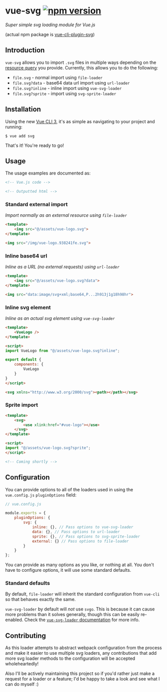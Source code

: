 # vue-svg [![npm version](https://badge.fury.io/js/vue-cli-plugin-svg.svg)](https://badge.fury.io/js/vue-cli-plugin-svg)
_Super simple svg loading module for Vue.js_

(actual npm package is [vue-cli-plugin-svg](https://www.npmjs.com/package/vue-cli-plugin-svg))

## Introduction

`vue-svg` allows you to import `.svg` files in multiple ways depending on the [resource query](https://webpack.js.org/configuration/module/#rule-resourcequery) you provide. Currently, this allows you to do the following:

- `file.svg` - normal import using `file-loader`
- `file.svg?data` - base64 data url import using `url-loader`
- `file.svg?inline` - inline import using `vue-svg-loader`
- `file.svg?sprite` - import using `svg-sprite-loader`

## Installation
Using the new [Vue CLI 3](https://cli.vuejs.org/), it's as simple as navigating to your project and running:

```console
$ vue add svg
```

That's it! You're ready to go!

## Usage

The usage examples are documented as:

```html
<!-- Vue.js code -->
```

```html
<!-- Outputted html -->
```


### Standard external import

_Import normally as an external resource using `file-loader`_

```html
<template>
	<img src="@/assets/vue-logo.svg">
</template>
```

```html
<img src="/img/vue-logo.938241fe.svg">
```

### Inline base64 url

_Inline as a URL (no external requests) using `url-loader`_

```html
<template>
	<img src="@/assets/vue-logo.svg?data">
</template>
```

```html
<img src="data:image/svg+xml;base64,P...2h913j1g18h98hr">
```

### Inline svg element

_Inline as an actual svg element using `vue-svg-loader`_

```html
<template>
	<VueLogo />
</template>

<script>
import VueLogo from "@/assets/vue-logo.svg?inline";

export default {
	components: {
		VueLogo
	}
}
</script>
```

```html
<svg xmlns="http://www.w3.org/2000/svg"><path></path></svg>
```

### Sprite import

```html
<template>
	<svg>
		<use xlink:href="#vue-logo"></use>
	</svg>
</template>

<script>
import "@/assets/vue-logo.svg?sprite";
</script>
```

```html
<!-- Coming shortly -->
```

## Configuration
You can provide options to all of the loaders used in using the `vue.config.js` `pluginOptions` field:

```javascript
// vue.config.js

module.exports = {
	pluginOptions: {
		svg: {
			inline: {}, // Pass options to vue-svg-loader
			data: {}, // Pass options to url-loader
			sprite: {}, // Pass options to svg-sprite-loader
			external: {} // Pass options to file-loader
		}
	}
};

```

You can provide as many options as you like, or nothing at all. You don't have to configure options, it will use some standard defaults.

### Standard defaults
By default, `file-loader` will inherit the standard configuration from `vue-cli` so that behaves exactly the same.

`vue-svg-loader` by default will _not_ use `svgo`. This is because it can cause more problems than it solves generally, though this can be easily re-enabled. Check the [`vue-svg-loader` documentation](https://vue-svg-loader.js.org/) for more info.

## Contributing
As this loader attempts to abstract webpack configuration from the process and make it easier to use multiple svg loaders, any contributions that add more svg loader methods to the configuration will be accepted wholeheartedly!

Also I'll be actively maintaining this project so if you'd rather just make a request for a loader or a feature; I'd be happy to take a look and see what I can do myself :)
